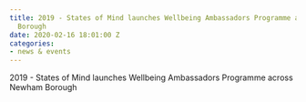 ```yaml
---
title: 2019 - States of Mind launches Wellbeing Ambassadors Programme across Newham
  Borough
date: 2020-02-16 18:01:00 Z
categories:
- news & events
---
```


2019 - States of Mind launches Wellbeing Ambassadors Programme across Newham Borough